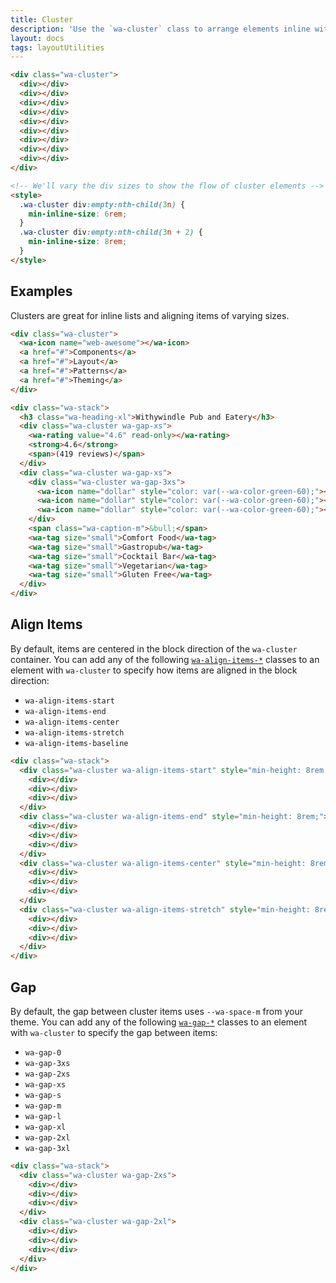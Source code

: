 ```yaml
---
title: Cluster
description: 'Use the `wa-cluster` class to arrange elements inline with even spacing, allowing items to wrap when space is limited.'
layout: docs
tags: layoutUtilities
---
```


<style>
  :is(.wa-flank, .wa-grid, .wa-stack) > [class*='wa-cluster']:has(div:empty) {
    border: var(--wa-border-width-s) dashed var(--wa-color-neutral-border-normal);
    border-radius: var(--wa-border-radius-l);
    padding: var(--wa-space-s);
  }

  [class*='wa-cluster'] div:empty {
    background-color: var(--wa-color-indigo-60);
    border-radius: var(--wa-border-radius-m);
    min-block-size: 4rem;
    min-inline-size: 4rem;
  }
</style>

```html {.example}
<div class="wa-cluster">
  <div></div>
  <div></div>
  <div></div>
  <div></div>
  <div></div>
  <div></div>
  <div></div>
  <div></div>
  <div></div>
</div>

<!-- We'll vary the div sizes to show the flow of cluster elements -->
<style>
  .wa-cluster div:empty:nth-child(3n) {
    min-inline-size: 6rem;
  }
  .wa-cluster div:empty:nth-child(3n + 2) {
    min-inline-size: 8rem;
  }
</style>
```

## Examples

Clusters are great for inline lists and aligning items of varying sizes.

```html {.example}
<div class="wa-cluster">
  <wa-icon name="web-awesome"></wa-icon>
  <a href="#">Components</a>
  <a href="#">Layout</a>
  <a href="#">Patterns</a>
  <a href="#">Theming</a>
</div>
```

```html {.example}
<div class="wa-stack">
  <h3 class="wa-heading-xl">Withywindle Pub and Eatery</h3>
  <div class="wa-cluster wa-gap-xs">
    <wa-rating value="4.6" read-only></wa-rating>
    <strong>4.6</strong>
    <span>(419 reviews)</span>
  </div>
  <div class="wa-cluster wa-gap-xs">
    <div class="wa-cluster wa-gap-3xs">
      <wa-icon name="dollar" style="color: var(--wa-color-green-60);"></wa-icon>
      <wa-icon name="dollar" style="color: var(--wa-color-green-60);"></wa-icon>
      <wa-icon name="dollar" style="color: var(--wa-color-green-60);"></wa-icon>
    </div>
    <span class="wa-caption-m">&bull;</span>
    <wa-tag size="small">Comfort Food</wa-tag>
    <wa-tag size="small">Gastropub</wa-tag>
    <wa-tag size="small">Cocktail Bar</wa-tag>
    <wa-tag size="small">Vegetarian</wa-tag>
    <wa-tag size="small">Gluten Free</wa-tag>
  </div>
</div>
```

## Align Items

By default, items are centered in the block direction of the `wa-cluster` container. You can add any of the following [`wa-align-items-*`](/docs/style-utilities/align-items) classes to an element with `wa-cluster` to specify how items are aligned in the block direction:

- `wa-align-items-start`
- `wa-align-items-end`
- `wa-align-items-center`
- `wa-align-items-stretch`
- `wa-align-items-baseline`

```html {.example}
<div class="wa-stack">
  <div class="wa-cluster wa-align-items-start" style="min-height: 8rem;">
    <div></div>
    <div></div>
    <div></div>
  </div>
  <div class="wa-cluster wa-align-items-end" style="min-height: 8rem;">
    <div></div>
    <div></div>
    <div></div>
  </div>
  <div class="wa-cluster wa-align-items-center" style="min-height: 8rem;">
    <div></div>
    <div></div>
    <div></div>
  </div>
  <div class="wa-cluster wa-align-items-stretch" style="min-height: 8rem;">
    <div></div>
    <div></div>
    <div></div>
  </div>
</div>
```

## Gap

By default, the gap between cluster items uses `--wa-space-m` from your theme. You can add any of the following [`wa-gap-*`](/docs/style-utilities/gap) classes to an element with `wa-cluster` to specify the gap between items:

- `wa-gap-0`
- `wa-gap-3xs`
- `wa-gap-2xs`
- `wa-gap-xs`
- `wa-gap-s`
- `wa-gap-m`
- `wa-gap-l`
- `wa-gap-xl`
- `wa-gap-2xl`
- `wa-gap-3xl`

```html {.example}
<div class="wa-stack">
  <div class="wa-cluster wa-gap-2xs">
    <div></div>
    <div></div>
    <div></div>
  </div>
  <div class="wa-cluster wa-gap-2xl">
    <div></div>
    <div></div>
    <div></div>
  </div>
</div>
```
